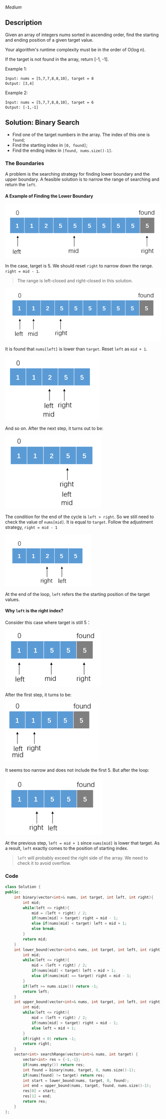 *Medium*

## Description

Given an array of integers nums sorted in ascending order, find the starting and ending position of a given target value.

Your algorithm's runtime complexity must be in the order of O(log n).

If the target is not found in the array, return [-1, -1].

Example 1:

```
Input: nums = [5,7,7,8,8,10], target = 8
Output: [3,4]
```

Example 2:

```
Input: nums = [5,7,7,8,8,10], target = 6
Output: [-1,-1]
```



## Solution: Binary Search

- Find one of the target numbers in the array. The index of this one is `found`;
- Find the starting index in `[0, found]`;
- Find the ending index in `[found, nums.size()-1]`.

### The Boundaries

A problem is the searching strategy for finding lower boundary and the upper boundary. A feasible solution is to narrow the range of searching and return the `left`.

#### A Example of Finding the Lower Boundary

![image-20200607215240460](34.FindFirstAndLastPositionOfElementInSortedArray.assets/image-20200607215240460.png)

In the case, target is $5$. We should reset `right` to narrow down the range. `right = mid - 1`.

> The range is left-closed and right-closed in this solution.

![image-20200607215509508](34.FindFirstAndLastPositionOfElementInSortedArray.assets/image-20200607215509508.png)

It is found that `nums[left]` is lower than `target`. Reset `left` as `mid + 1`.

![image-20200607215946667](34.FindFirstAndLastPositionOfElementInSortedArray.assets/image-20200607215946667.png)

And so on. After the next step, it turns out to be:

![image-20200607220127069](34.FindFirstAndLastPositionOfElementInSortedArray.assets/image-20200607220127069.png)

The condition for the end of the cycle is `left > right`. So we still need to check the value of `nums[mid]`. It is equal to `target`. Follow the adjustment strategy, `right = mid - 1`

![image-20200607220434290](34.FindFirstAndLastPositionOfElementInSortedArray.assets/image-20200607220434290.png)

At the end of the loop, `left` refers the the starting position of the target values.

#### Why `left` is the right index?

Consider this case where target is still $5$：

![image-20200607220832553](34.FindFirstAndLastPositionOfElementInSortedArray.assets/image-20200607220832553.png)

After the first step, it turns to be:

![image-20200607220927286](34.FindFirstAndLastPositionOfElementInSortedArray.assets/image-20200607220927286.png)

It seems too narrow and does not include the first $5$. But after the loop:

![image-20200607221029124](34.FindFirstAndLastPositionOfElementInSortedArray.assets/image-20200607221029124.png)

At the previous step, `left = mid + 1` since `nums[mid]` is lower that target. As a result, `left` exactly comes to the position of starting index.

> `left` will probably exceed the right side of the array. We need to check it to avoid overflow.

### Code

```c++
class Solution {
public:
    int binary(vector<int>& nums, int target, int left, int right){
        int mid;
        while(left <= right){
            mid = (left + right) / 2;
            if(nums[mid] > target) right = mid - 1;
            else if(nums[mid] < target) left = mid + 1;
            else break;
        }
        return mid;
    }
    int lower_bound(vector<int>& nums, int target, int left, int right){
        int mid;
        while(left <= right){
            mid = (left + right) / 2;
            if(nums[mid] < target) left = mid + 1;
            else if(nums[mid] == target) right = mid - 1;
        }
        if(left >= nums.size()) return -1;
        return left;
    }
    int upper_bound(vector<int>& nums, int target, int left, int right){
        int mid;
        while(left <= right){
            mid = (left + right) / 2;
            if(nums[mid] > target) right = mid - 1;
            else left = mid + 1;
        }
        if(right < 0) return -1;
        return right;
    }
    vector<int> searchRange(vector<int>& nums, int target) {
        vector<int> res = {-1,-1};
        if(nums.empty()) return res;
        int found = binary(nums, target, 0, nums.size()-1);
        if(nums[found] != target) return res;
        int start = lower_bound(nums, target, 0, found);
        int end = upper_bound(nums, target, found, nums.size()-1);
        res[0] = start;
        res[1] = end;
        return res;
    }
};
```

